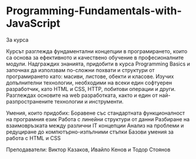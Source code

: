 # Programming-Fundamentals-with-JavaScript
 
За курса

Курсът разглежда фундаментални концепции в програмирането, които са основа за ефективното и качествено обучение в професионалните модули. Надграждих знанията, придобити в курса Programming Basics и започнах да използвам по-сложни похвати и структури от програмирането като: масиви, листове, обекти и класове. Изучих допълнителни технологии, необходими на всеки един софтуерен разработчик, като HTML и CSS, HTTP, побитови операции и други. Разглеждах основите на web разработката, както и един от най-разпространените технологии и инструменти.

Умения, които придобиx:
Боравене със стандартната функционалност на програмния език
Работа с линейни структури от данни
Разбиране на взаимовръзката между различни IT концепции
Анализ на проблеми и редуциране до компютърно-изпълними стъпки
Базови умения за работа с HTML и CSS

Преподаватели: Виктор Казаков, Ивайло Кенов и Тодор Стоянов

